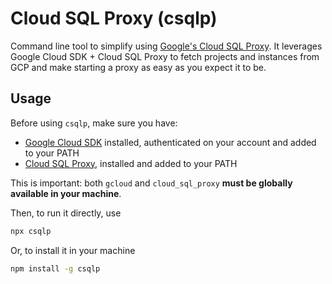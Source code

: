 # Cloud SQL Proxy (csqlp)

Command line tool to simplify using [Google's Cloud SQL Proxy](https://cloud.google.com/sql/docs/mysql/connect-admin-proxy). It leverages Google Cloud SDK + Cloud SQL Proxy to fetch projects and instances from GCP and make 
starting a proxy as easy as you expect it to be.

## Usage

Before using `csqlp`, make sure you have:

- [Google Cloud SDK](https://cloud.google.com/sdk/docs?hl=pt-br) installed, authenticated on your account and added to your PATH
- [Cloud SQL Proxy](https://cloud.google.com/sql/docs/mysql/connect-admin-proxy), installed and added to your PATH

This is important: both `gcloud` and `cloud_sql_proxy` **must be globally available in your machine**.

Then, to run it directly, use

```bash
npx csqlp
```

Or, to install it in your machine

```bash
npm install -g csqlp
```

## 
